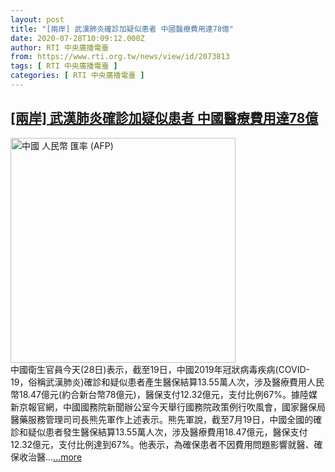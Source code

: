 ```yaml
---
layout: post
title: "[兩岸] 武漢肺炎確診加疑似患者 中國醫療費用達78億"
date: 2020-07-28T10:09:12.000Z
author: RTI 中央廣播電臺
from: https://www.rti.org.tw/news/view/id/2073813
tags: [ RTI 中央廣播電臺 ]
categories: [ RTI 中央廣播電臺 ]
---
```

<!--1595930952000-->
[[兩岸] 武漢肺炎確診加疑似患者 中國醫療費用達78億](https://www.rti.org.tw/news/view/id/2073813)
------

<div>
<img src="https://static.rti.org.tw/assets/thumbnails/2020/04/23/43956eb1f0c181c6651415af79be5721.jpg" width="360" alt="中國 人民幣 匯率 (AFP)" title="中國 人民幣 匯率 (AFP)"><br>中國衛生官員今天(28日)表示，截至19日，中國2019年冠狀病毒疾病(COVID-19，俗稱武漢肺炎)確診和疑似患者產生醫保結算13.55萬人次，涉及醫療費用人民幣18.47億元(約合新台幣78億元)，醫保支付12.32億元，支付比例67%。據陸媒新京報官網，中國國務院新聞辦公室今天舉行國務院政策例行吹風會，國家醫保局醫藥服務管理司司長熊先軍作上述表示。熊先軍說，截至7月19日，中國全國的確診和疑似患者發生醫保結算13.55萬人次，涉及醫療費用18.47億元，醫保支付12.32億元，支付比例達到67%。他表示，為確保患者不因費用問題影響就醫、確保收治醫...<a target="_blank" href="https://www.rti.org.tw/news/view/id/2073813">...more</a>
</div>
